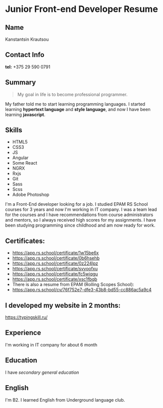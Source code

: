 # Junior Front-end Developer Resume
## Name
Kanstantsin Krautsou
## Contact Info
**tel:** +375 29 590 0791
## Summary
> My goal in life is to become professional programmer.

My father told me to start learning programming languages. I started learning **hypertext language** and **style language**, and now I have been learning **javascript**.
## Skills
 * HTML5
 * CSS3
 * JS
 * Angular
 * Some React
 * NGRX
 * Rxjs
 * Git
 * Sass
 * Scss
 * Adobe Photoshop

I'm a Front-End developer looking for a job. I studied EPAM RS School courses for 3 years and now I'm working in IT company. I was a team lead for the courses and I have recommendations from course administrators and mentors, so I always received high scores for my assignments. I have been studying programming since childhood and am now ready for work.
## Certificates:
* https://app.rs.school/certificate/1w15be6x
* https://app.rs.school/certificate/0b6hsehb
* https://app.rs.school/certificate/0z224lpz
* https://app.rs.school/certificate/svvoofxu
* https://app.rs.school/certificate/fc5wiqgu
* https://app.rs.school/certificate/xsc1fbqb
* There is also a resume from EPAM (Rolling Scopes School):
* https://app.rs.school/cv/76f752e7-dfe3-43b8-bd55-cc886ac5a9c4
## I developed my website in 2 months:
https://typingskill.ru/

## Experience

I'm working in IT company for about 6 month

## Education

I have *secondary general education*

## English

I'm B2. I learned English from Underground language club.
